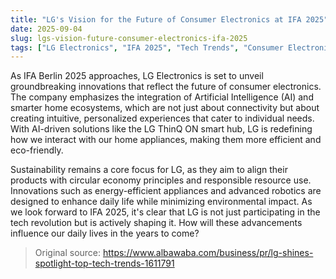 ```yaml
---
title: "LG's Vision for the Future of Consumer Electronics at IFA 2025"
date: 2025-09-04
slug: lgs-vision-future-consumer-electronics-ifa-2025
tags: ["LG Electronics", "IFA 2025", "Tech Trends", "Consumer Electronics"]
---
```

As IFA Berlin 2025 approaches, LG Electronics is set to unveil groundbreaking innovations that reflect the future of consumer electronics. The company emphasizes the integration of Artificial Intelligence (AI) and smarter home ecosystems, which are not just about connectivity but about creating intuitive, personalized experiences that cater to individual needs. With AI-driven solutions like the LG ThinQ ON smart hub, LG is redefining how we interact with our home appliances, making them more efficient and eco-friendly.

Sustainability remains a core focus for LG, as they aim to align their products with circular economy principles and responsible resource use. Innovations such as energy-efficient appliances and advanced robotics are designed to enhance daily life while minimizing environmental impact. As we look forward to IFA 2025, it's clear that LG is not just participating in the tech revolution but is actively shaping it. How will these advancements influence our daily lives in the years to come?
> Original source: https://www.albawaba.com/business/pr/lg-shines-spotlight-top-tech-trends-1611791